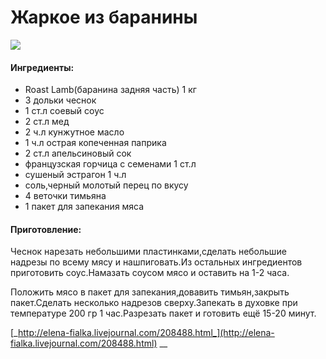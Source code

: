 ﻿---
image: https://s-media-cache-ak0.pinimg.com/564x/b3/09/12/b30912f9ff44c9bc29fa501ffaead5a0.jpg
---
# Жаркое из баранины

![](https://s-media-cache-ak0.pinimg.com/564x/b3/09/12/b30912f9ff44c9bc29fa501ffaead5a0.jpg)

#### Ингредиенты:

* Roast Lamb\(баранина задняя часть\) 1 кг
* 3 дольки чеснок
* 1 ст.л соевый соус
* 2 ст.л мед
* 2 ч.л кунжутное масло
* 1 ч.л острая копеченная паприка
* 2 ст.л апельсиновый сок
* французская горчица с семенами 1 ст.л
* сушеный эстрагон 1 ч.л
* соль,черный молотый перец по вкусу
* 4 веточки тимьяна
* 1 пакет для запекания мяса

#### Приготовление:

Чеснок нарезать небольшими пластинками,сделать небольшие надрезы по всему мясу и нашпиговать.Из остальных ингредиентов приготовить соус.Намазать соусом мясо и оставить на 1-2 часа.

Положить мясо в пакет для запекания,довавить тимьян,закрыть пакет.Сделать несколько надрезов сверху.Запекать в духовке при температуре 200 гр 1 час.Разрезать пакет и готовить ещё 15-20 минут.

[_http://elena-fialka.livejournal.com/208488.html_](http://elena-fialka.livejournal.com/208488.html) __


